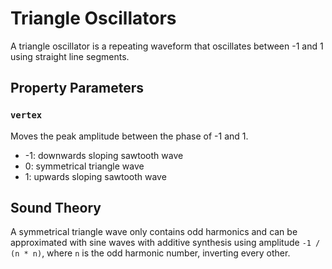# Triangle Oscillators

A triangle oscillator is a repeating waveform that oscillates between -1 and 1
using straight line segments.

## Property Parameters

### `vertex`

Moves the peak amplitude between the phase of -1 and 1.

 - -1: downwards sloping sawtooth wave
 - 0: symmetrical triangle wave
 - 1: upwards sloping sawtooth wave

## Sound Theory

A symmetrical triangle wave only contains odd harmonics and can be approximated
with sine waves with additive synthesis using amplitude `-1 / (n * n)`, where
`n` is the odd harmonic number, inverting every other.
